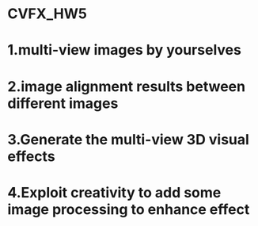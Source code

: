 # CVFX_HW5
  # 1.multi-view images by yourselves
  
  
  
  # 2.image alignment results between different images



  # 3.Generate the multi-view 3D visual effects



  # 4.Exploit creativity to add some image processing to enhance effect 
